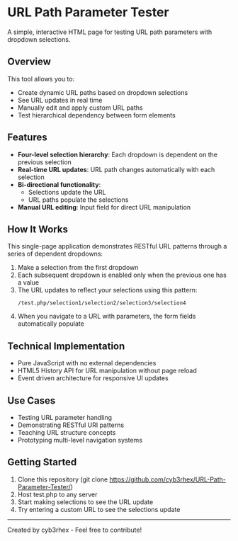 # URL Path Parameter Tester

A simple, interactive HTML page for testing URL path parameters with dropdown selections.


## Overview

This tool allows you to:

- Create dynamic URL paths based on dropdown selections
- See URL updates in real time 
- Manually edit and apply custom URL paths
- Test hierarchical dependency between form elements

## Features

- **Four-level selection hierarchy**: Each dropdown is dependent on the previous selection
- **Real-time URL updates**: URL path changes automatically with each selection
- **Bi-directional functionality**: 
  - Selections update the URL
  - URL paths populate the selections
- **Manual URL editing**: Input field for direct URL manipulation

## How It Works

This single-page application demonstrates RESTful URL patterns through a series of dependent dropdowns:

1. Make a selection from the first dropdown
2. Each subsequent dropdown is enabled only when the previous one has a value
3. The URL updates to reflect your selections using this pattern:
   ```
   /test.php/selection1/selection2/selection3/selection4
   ```
4. When you navigate to a URL with parameters, the form fields automatically populate

## Technical Implementation

- Pure JavaScript with no external dependencies
- HTML5 History API for URL manipulation without page reload
- Event driven architecture for responsive UI updates

## Use Cases

- Testing URL parameter handling
- Demonstrating RESTful URI patterns
- Teaching URL structure concepts
- Prototyping multi-level navigation systems

## Getting Started

1. Clone this repository (git clone https://github.com/cyb3rhex/URL-Path-Parameter-Tester/)
2. Host test.php to any server
3. Start making selections to see the URL update
4. Try entering a custom URL to see the selections update

---

Created by cyb3rhex - Feel free to contribute!
